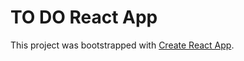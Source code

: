 # TO DO React App

This project was bootstrapped with [Create React App](https://github.com/facebook/create-react-app).

